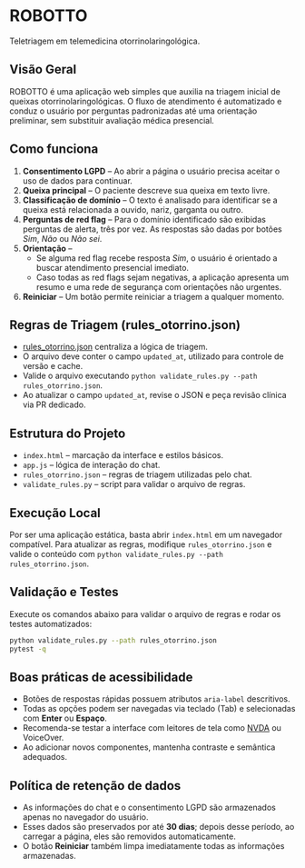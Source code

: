 # ROBOTTO

Teletriagem em telemedicina otorrinolaringológica.

## Visão Geral

ROBOTTO é uma aplicação web simples que auxilia na triagem inicial de queixas
otorrinolaringológicas. O fluxo de atendimento é automatizado e conduz o
usuário por perguntas padronizadas até uma orientação preliminar, sem substituir
avaliação médica presencial.

## Como funciona

1. **Consentimento LGPD** – Ao abrir a página o usuário precisa aceitar o uso de
   dados para continuar.
2. **Queixa principal** – O paciente descreve sua queixa em texto livre.
3. **Classificação de domínio** – O texto é analisado para identificar se a
   queixa está relacionada a ouvido, nariz, garganta ou outro.
4. **Perguntas de red flag** – Para o domínio identificado são exibidas perguntas
   de alerta, três por vez. As respostas são dadas por botões *Sim*, *Não* ou
   *Não sei*.
5. **Orientação** –
   - Se alguma red flag recebe resposta *Sim*, o usuário é orientado a buscar
     atendimento presencial imediato.
   - Caso todas as red flags sejam negativas, a aplicação apresenta um resumo e
     uma rede de segurança com orientações não urgentes.
6. **Reiniciar** – Um botão permite reiniciar a triagem a qualquer momento.

## Regras de Triagem (rules_otorrino.json)

- [rules_otorrino.json](./rules_otorrino.json) centraliza a lógica de triagem.
- O arquivo deve conter o campo `updated_at`, utilizado para controle de versão
  e cache.
- Valide o arquivo executando `python validate_rules.py --path rules_otorrino.json`.
- Ao atualizar o campo `updated_at`, revise o JSON e peça revisão clínica via
  PR dedicado.

## Estrutura do Projeto

- `index.html` – marcação da interface e estilos básicos.
- `app.js` – lógica de interação do chat.
- `rules_otorrino.json` – regras de triagem utilizadas pelo chat.
- `validate_rules.py` – script para validar o arquivo de regras.

## Execução Local

Por ser uma aplicação estática, basta abrir `index.html` em um navegador
compatível. Para atualizar as regras, modifique `rules_otorrino.json` e valide o
conteúdo com `python validate_rules.py --path rules_otorrino.json`.

## Validação e Testes

Execute os comandos abaixo para validar o arquivo de regras e rodar os testes automatizados:

```bash
python validate_rules.py --path rules_otorrino.json
pytest -q
```

## Boas práticas de acessibilidade

- Botões de respostas rápidas possuem atributos `aria-label` descritivos.
- Todas as opções podem ser navegadas via teclado (Tab) e selecionadas com **Enter** ou **Espaço**.
- Recomenda-se testar a interface com leitores de tela como [NVDA](https://www.nvaccess.org/) ou VoiceOver.
- Ao adicionar novos componentes, mantenha contraste e semântica adequados.

## Política de retenção de dados

- As informações do chat e o consentimento LGPD são armazenados apenas no
  navegador do usuário.
- Esses dados são preservados por até **30 dias**; depois desse período, ao
  carregar a página, eles são removidos automaticamente.
- O botão **Reiniciar** também limpa imediatamente todas as informações
  armazenadas.

